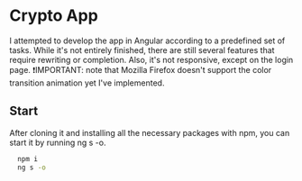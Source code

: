 # Crypto App

I attempted to develop the app in Angular according to a predefined set of tasks. While it's not entirely finished, there are still several features that require rewriting or completion. Also, it's not responsive, except on the login page.
❗IMPORTANT: note that Mozilla Firefox doesn't support the color transition animation yet I've implemented.

## Start

After cloning it and installing all the necessary packages with npm, you can start it by running ng s -o.

```bash
  npm i
  ng s -o
```
